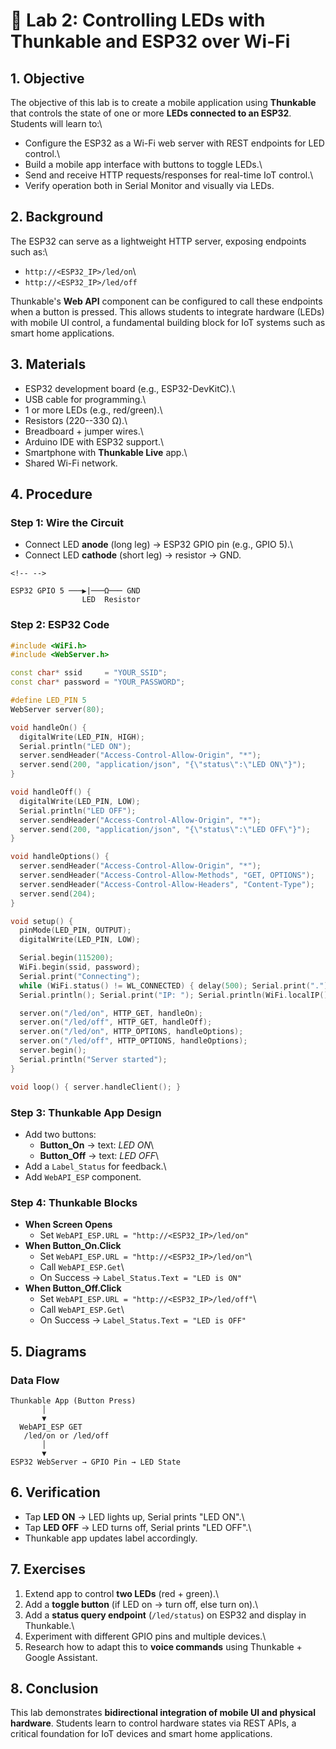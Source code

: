 # 🧪 Lab 2: Controlling LEDs with Thunkable and ESP32 over Wi-Fi

## 1. Objective

The objective of this lab is to create a mobile application using
**Thunkable** that controls the state of one or more **LEDs connected to
an ESP32**. Students will learn to:\
- Configure the ESP32 as a Wi-Fi web server with REST endpoints for LED
control.\
- Build a mobile app interface with buttons to toggle LEDs.\
- Send and receive HTTP requests/responses for real-time IoT control.\
- Verify operation both in Serial Monitor and visually via LEDs.

## 2. Background

The ESP32 can serve as a lightweight HTTP server, exposing endpoints
such as:\
- `http://<ESP32_IP>/led/on`\
- `http://<ESP32_IP>/led/off`

Thunkable's **Web API** component can be configured to call these
endpoints when a button is pressed. This allows students to integrate
hardware (LEDs) with mobile UI control, a fundamental building block for
IoT systems such as smart home applications.

## 3. Materials

-   ESP32 development board (e.g., ESP32-DevKitC).\
-   USB cable for programming.\
-   1 or more LEDs (e.g., red/green).\
-   Resistors (220--330 Ω).\
-   Breadboard + jumper wires.\
-   Arduino IDE with ESP32 support.\
-   Smartphone with **Thunkable Live** app.\
-   Shared Wi-Fi network.

## 4. Procedure

### Step 1: Wire the Circuit

-   Connect LED **anode** (long leg) → ESP32 GPIO pin (e.g., GPIO 5).\
-   Connect LED **cathode** (short leg) → resistor → GND.

```{=html}
<!-- -->
```
    ESP32 GPIO 5 ───▶|───Ω─── GND
                    LED  Resistor

### Step 2: ESP32 Code

``` cpp
#include <WiFi.h>
#include <WebServer.h>

const char* ssid     = "YOUR_SSID";
const char* password = "YOUR_PASSWORD";

#define LED_PIN 5
WebServer server(80);

void handleOn() {
  digitalWrite(LED_PIN, HIGH);
  Serial.println("LED ON");
  server.sendHeader("Access-Control-Allow-Origin", "*");
  server.send(200, "application/json", "{\"status\":\"LED ON\"}");
}

void handleOff() {
  digitalWrite(LED_PIN, LOW);
  Serial.println("LED OFF");
  server.sendHeader("Access-Control-Allow-Origin", "*");
  server.send(200, "application/json", "{\"status\":\"LED OFF\"}");
}

void handleOptions() {
  server.sendHeader("Access-Control-Allow-Origin", "*");
  server.sendHeader("Access-Control-Allow-Methods", "GET, OPTIONS");
  server.sendHeader("Access-Control-Allow-Headers", "Content-Type");
  server.send(204);
}

void setup() {
  pinMode(LED_PIN, OUTPUT);
  digitalWrite(LED_PIN, LOW);

  Serial.begin(115200);
  WiFi.begin(ssid, password);
  Serial.print("Connecting");
  while (WiFi.status() != WL_CONNECTED) { delay(500); Serial.print("."); }
  Serial.println(); Serial.print("IP: "); Serial.println(WiFi.localIP());

  server.on("/led/on", HTTP_GET, handleOn);
  server.on("/led/off", HTTP_GET, handleOff);
  server.on("/led/on", HTTP_OPTIONS, handleOptions);
  server.on("/led/off", HTTP_OPTIONS, handleOptions);
  server.begin();
  Serial.println("Server started");
}

void loop() { server.handleClient(); }
```

### Step 3: Thunkable App Design

-   Add two buttons:
    -   **Button_On** → text: *LED ON*\
    -   **Button_Off** → text: *LED OFF*\
-   Add a `Label_Status` for feedback.\
-   Add `WebAPI_ESP` component.

### Step 4: Thunkable Blocks

-   **When Screen Opens**
    -   Set `WebAPI_ESP.URL = "http://<ESP32_IP>/led/on"`
-   **When Button_On.Click**
    -   Set `WebAPI_ESP.URL = "http://<ESP32_IP>/led/on"`\
    -   Call `WebAPI_ESP.Get`\
    -   On Success → `Label_Status.Text = "LED is ON"`
-   **When Button_Off.Click**
    -   Set `WebAPI_ESP.URL = "http://<ESP32_IP>/led/off"`\
    -   Call `WebAPI_ESP.Get`\
    -   On Success → `Label_Status.Text = "LED is OFF"`

## 5. Diagrams

### Data Flow

    Thunkable App (Button Press)
           │
           ▼
      WebAPI_ESP GET
       /led/on or /led/off
           │
           ▼
    ESP32 WebServer → GPIO Pin → LED State

## 6. Verification

-   Tap **LED ON** → LED lights up, Serial prints "LED ON".\
-   Tap **LED OFF** → LED turns off, Serial prints "LED OFF".\
-   Thunkable app updates label accordingly.

## 7. Exercises

1.  Extend app to control **two LEDs** (red + green).\
2.  Add a **toggle button** (if LED on → turn off, else turn on).\
3.  Add a **status query endpoint** (`/led/status`) on ESP32 and display
    in Thunkable.\
4.  Experiment with different GPIO pins and multiple devices.\
5.  Research how to adapt this to **voice commands** using Thunkable +
    Google Assistant.

## 8. Conclusion

This lab demonstrates **bidirectional integration of mobile UI and
physical hardware**. Students learn to control hardware states via REST
APIs, a critical foundation for IoT devices and smart home applications.

